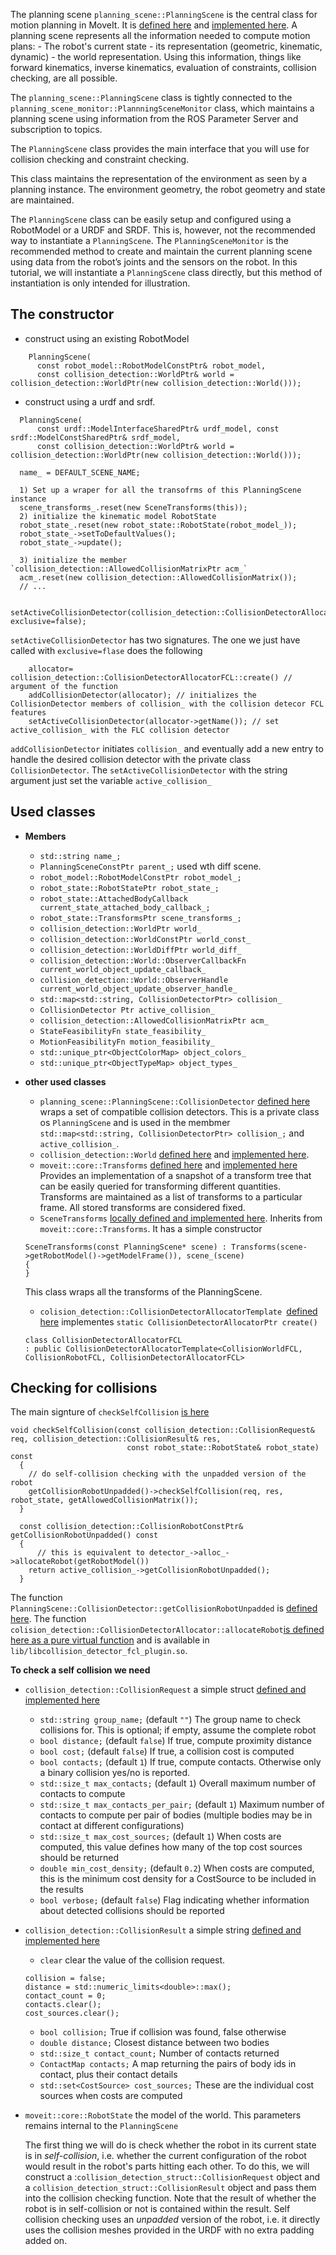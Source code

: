 

The planning scene `planning_scene::PlanningScene` is the central class for motion planning in MoveIt.
It is [defined here](https://github.com/ros-planning/moveit/blob/melodic-devel/moveit_core/planning_scene/include/moveit/planning_scene/planning_scene.h#L86) and [implemented here](https://github.com/ros-planning/moveit/blob/melodic-devel/moveit_core/planning_scene/src/planning_scene.cpp).
A planning scene represents all the information needed to compute motion plans: 
    - The robot's current state
    - its representation (geometric, kinematic, dynamic)
    - the world representation.
Using this information, things like forward kinematics, inverse kinematics, evaluation of constraints, collision checking, are all possible.

The `planning_scene::PlanningScene` class is tightly connected to the `planning_scene_monitor::PlannningSceneMonitor` class, which maintains a planning scene using information from the ROS Parameter Server and subscription to topics.

The `PlanningScene` class provides the main interface that you will use for collision checking and constraint checking. 

This class maintains the representation of the environment as seen by a planning instance. 
The environment geometry, the robot geometry and state are maintained. 

The `PlanningScene` class can be easily setup and configured using a RobotModel or a URDF and SRDF.
This is, however, not the recommended way to instantiate a `PlanningScene`.
The `PlanningSceneMonitor` is the recommended method to create and maintain the current planning scene using data from the robot’s joints and the sensors on the robot.
In this tutorial, we will instantiate a `PlanningScene` class directly, but this method of instantiation is only intended for illustration.

## The constructor

- construct using an existing RobotModel 
```
    PlanningScene(
      const robot_model::RobotModelConstPtr& robot_model,
      const collision_detection::WorldPtr& world = collision_detection::WorldPtr(new collision_detection::World()));
```

- construct using a urdf and srdf.
```
  PlanningScene(
      const urdf::ModelInterfaceSharedPtr& urdf_model, const srdf::ModelConstSharedPtr& srdf_model,
      const collision_detection::WorldPtr& world = collision_detection::WorldPtr(new collision_detection::World()));
``` 

```
  name_ = DEFAULT_SCENE_NAME;

  1) Set up a wraper for all the transofrms of this PlanningScene instance
  scene_transforms_.reset(new SceneTransforms(this));
  2) initialize the kinematic model RobotState
  robot_state_.reset(new robot_state::RobotState(robot_model_));
  robot_state_->setToDefaultValues();
  robot_state_->update();

  3) initialize the member `collision_detection::AllowedCollisionMatrixPtr acm_`
  acm_.reset(new collision_detection::AllowedCollisionMatrix());
  // ...

  setActiveCollisionDetector(collision_detection::CollisionDetectorAllocatorFCL::create(), exclusive=false);
```

`setActiveCollisionDetector` has two signatures. The one we just have called with `exclusive=flase` does the following
```
    allocator= collision_detection::CollisionDetectorAllocatorFCL::create() // argument of the function
    addCollisionDetector(allocator); // initializes the CollisionDetector members of collision_ with the collision detecor FCL features
    setActiveCollisionDetector(allocator->getName()); // set active_collision_ with the FLC collision detector
```
`addCollisionDetector` initiates `collision_` and eventually add a new entry to handle the desired collision detector with the private class `CollisionDetector`.
The `setActiveCollisionDetector` with the string argument just set the variable `active_collision_`


## Used classes

- **Members**
    - `std::string name_;`
    - `PlanningSceneConstPtr parent_;` used wth diff scene.
    - `robot_model::RobotModelConstPtr robot_model_;`
    - `robot_state::RobotStatePtr robot_state_;`
    - `robot_state::AttachedBodyCallback current_state_attached_body_callback_;`
    - `robot_state::TransformsPtr scene_transforms_;`
    - `collision_detection::WorldPtr world_`
    - `collision_detection::WorldConstPtr world_const_`
    - `collision_detection::WorldDiffPtr world_diff_`
    - `collision_detection::World::ObserverCallbackFn current_world_object_update_callback_`
    - `collision_detection::World::ObserverHandle current_world_object_update_observer_handle_`
    - `std::map<std::string, CollisionDetectorPtr> collision_`
    - `CollisionDetector Ptr active_collision_`
    - `collision_detection::AllowedCollisionMatrixPtr acm_`
    - `StateFeasibilityFn state_feasibility_`
    - `MotionFeasibilityFn motion_feasibility_`
    - `std::unique_ptr<ObjectColorMap> object_colors_`
    - `std::unique_ptr<ObjectTypeMap> object_types_`

- **other used classes**
    - `planning_scene::PlanningScene::CollisionDetector` [defined here](https://github.com/ros-planning/moveit/blob/ff552bf861609f99ca97a7e173fcbeb0c03e9f45/moveit_core/planning_scene/include/moveit/planning_scene/planning_scene.h#L987) wraps a set of compatible collision detectors. This is a private class os `PlanningScene` and is used in the membmer `std::map<std::string, CollisionDetectorPtr> collision_;` and `active_collision_`.
    - `collision_detection::World` [defined here](https://github.com/ros-planning/moveit/blob/melodic-devel/moveit_core/collision_detection/include/moveit/collision_detection/world.h) and [implemented here](https://github.com/ros-planning/moveit/blob/melodic-devel/moveit_core/collision_detection/src/world.cpp).
    - `moveit::core::Transforms` [defined here](https://github.com/ros-planning/moveit/blob/ff552bf861609f99ca97a7e173fcbeb0c03e9f45/moveit_core/transforms/include/moveit/transforms/transforms.h#L60) and [implemented here](https://github.com/ros-planning/moveit/blob/melodic-devel/moveit_core/transforms/src/transforms.cpp) Provides an implementation of a snapshot of a transform tree that can be easily queried for
    transforming different quantities. Transforms are maintained as a list of transforms to a particular frame.
    All stored transforms are considered fixed.
    - `SceneTransforms` [locally defined and implemented here](https://github.com/ros-planning/moveit/blob/ff552bf861609f99ca97a7e173fcbeb0c03e9f45/moveit_core/planning_scene/src/planning_scene.cpp#L58). Inherits from `moveit::core::Transforms`. It has a simple constructor 
    ```
    SceneTransforms(const PlanningScene* scene) : Transforms(scene->getRobotModel()->getModelFrame()), scene_(scene)
    {
    }
    ```
    This class wraps all the transforms of the PlanningScene.
    - `colision_detection::CollisionDetectorAllocatorTemplate `[defined here](https://github.com/ros-planning/moveit/blob/ff552bf861609f99ca97a7e173fcbeb0c03e9f45/moveit_core/collision_detection/include/moveit/collision_detection/collision_detector_allocator.h#L75) implementes `static CollisionDetectorAllocatorPtr create()`
    ```
    class CollisionDetectorAllocatorFCL
    : public CollisionDetectorAllocatorTemplate<CollisionWorldFCL, CollisionRobotFCL, CollisionDetectorAllocatorFCL>
    ```


## Checking for collisions

The main signture of `checkSelfCollision` [is here](https://github.com/ros-planning/moveit/blob/ff552bf861609f99ca97a7e173fcbeb0c03e9f45/moveit_core/planning_scene/include/moveit/planning_scene/planning_scene.h#L496)
```
void checkSelfCollision(const collision_detection::CollisionRequest& req, collision_detection::CollisionResult& res,
                          const robot_state::RobotState& robot_state) const
  {
    // do self-collision checking with the unpadded version of the robot
    getCollisionRobotUnpadded()->checkSelfCollision(req, res, robot_state, getAllowedCollisionMatrix());
  }
```

```
  const collision_detection::CollisionRobotConstPtr& getCollisionRobotUnpadded() const
  {
      // this is equivalent to detector_->alloc_->allocateRobot(getRobotModel())
    return active_collision_->getCollisionRobotUnpadded();
  }
```
The function `PlanningScene::CollisionDetector::getCollisionRobotUnpadded` is [defined here](https://github.com/ros-planning/moveit/blob/ff552bf861609f99ca97a7e173fcbeb0c03e9f45/moveit_core/planning_scene/include/moveit/planning_scene/planning_scene.h#L1004).
The function `colision_detection::CollisionDetectorAllocator::allocateRobot`[is defined here as a pure virtual function](https://github.com/ros-planning/moveit/blob/ff552bf861609f99ca97a7e173fcbeb0c03e9f45/moveit_core/collision_detection/include/moveit/collision_detection/collision_detector_allocator.h#L68) and is available in `lib/libcollision_detector_fcl_plugin.so`.

**To check a self collision we need**
- `collision_detection::CollisionRequest` a simple struct [defined and implemented here](https://github.com/ros-planning/moveit/blob/ff552bf861609f99ca97a7e173fcbeb0c03e9f45/moveit_core/collision_detection/include/moveit/collision_detection/collision_common.h#L173)
    - `std::string group_name;` (default `""`) The group name to check collisions for. This is optional; if empty, assume the complete robot
    - `bool distance;` (default `false`) If true, compute proximity distance 
    - `bool cost;` (default `false`) If true, a collision cost is computed 
    - `bool contacts;` (default `1`) If true, compute contacts. Otherwise only a binary collision yes/no is reported. 
    - `std::size_t max_contacts;` (default `1`) Overall maximum number of contacts to compute 
    - `std::size_t max_contacts_per_pair;` (default `1`) Maximum number of contacts to compute per pair of bodies (multiple bodies may be in contact at different configurations)
    - `std::size_t max_cost_sources;` (default `1`) When costs are computed, this value defines how many of the top cost sources should be returned 
    - `double min_cost_density;` (default `0.2`) When costs are computed, this is the minimum cost density for a CostSource to be included in the results 
    - `bool verbose;` (default `false`) Flag indicating whether information about detected collisions should be reported 

- `collision_detection::CollisionResult` a simple string [defined and implemented here](https://github.com/ros-planning/moveit/blob/ff552bf861609f99ca97a7e173fcbeb0c03e9f45/moveit_core/collision_detection/include/moveit/collision_detection/collision_common.h#L137)
    - `clear` clear the value of the collision request.
    ```
    collision = false;
    distance = std::numeric_limits<double>::max();
    contact_count = 0;
    contacts.clear();
    cost_sources.clear();
    ```
    - `bool collision;` True if collision was found, false otherwise 
    - `double distance;` Closest distance between two bodies 
    - `std::size_t contact_count;` Number of contacts returned 
    - `ContactMap contacts;`  A map returning the pairs of body ids in contact, plus their contact details 
    - `std::set<CostSource> cost_sources;` These are the individual cost sources when costs are computed 
- `moveit::core::RobotState` the model of the world. This parameters remains internal to the `PlanningScene`


   The first thing we will do is check whether the robot in its current state is in *self-collision*, i.e. whether the current configuration of the robot would result in the robot's parts hitting each other.
To do this, we will construct a :`collision_detection_struct::CollisionRequest` object and a `collision_detection_struct::CollisionResult` object and pass them into the collision checking function.
Note that the result of whether the robot is in self-collision or not is contained within the result.
Self collision checking uses an *unpadded* version of the robot, i.e. it directly uses the collision meshes provided in the URDF with no extra padding added on.
